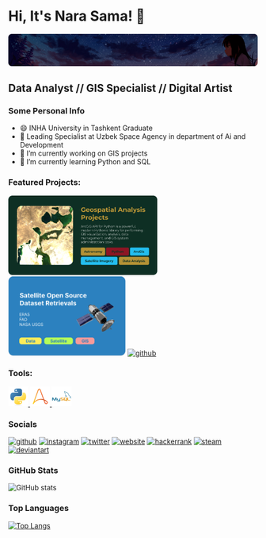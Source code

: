 
# Hi, It's Nara Sama! :fox_face:
![I am GitHub Readme Generator's creator](https://github.com/NodiraTillayeva/NodiraTillayeva/blob/main/bannerBigger.png)


## Data Analyst // GIS Specialist // Digital Artist
### Some Personal Info
- 😄 INHA University in Tashkent Graduate
- :fox_face: Leading Specialist at Uzbek Space Agency in department of Ai and Development
- 🔭 I’m currently working on GIS projects
- 🌱 I’m currently learning Python and SQL 


 ### Featured Projects:

[<img src='https://github.com/NodiraTillayeva/ArcGis/blob/main/GisButon.png' alt='github' height='160'>](https://github.com/NodiraTillayeva/ArcGis)
[<img src='https://github.com/NodiraTillayeva/NodiraTillayeva/blob/main/Frame%202.png' alt='github' height='160'>](https://github.com/NodiraTillayeva/ArcGis)
[<img src='https://github.com/NodiraTillayeva/NodiraTillayeva/assets/74857220/f8c5891f-9605-4e08-a664-c464e5a7b017' alt='github' height='160'>](https://github.com/NodiraTillayeva/NodiraTillayeva/assets/74857220/f8c5891f-9605-4e08-a664-c464e5a7b017)


<h3 align="left">Tools:</h3>
<p align="left">
<a href="https://www.python.org" target="_blank"> <img src="https://raw.githubusercontent.com/devicons/devicon/master/icons/python/python-original.svg" alt="python" width="40" height="40"/> </a>
<a href="https://www.automationanywhere.com" target="_blank"> <img src="https://github.com/NodiraTillayeva/NodiraTillayeva/blob/main/automation360.png" alt="Automation360" width="40" height="40"/> </a>
<a href="https://www.mysql.com/" target="_blank"> <img src="https://raw.githubusercontent.com/devicons/devicon/master/icons/mysql/mysql-original-wordmark.svg" alt="mysql" width="40" height="40"/> </a>




### Socials
[<img src='https://cdn.jsdelivr.net/npm/simple-icons@3.0.1/icons/github.svg' alt='github' height='40'>](https://github.com/NodiraTillayeva)   [<img src='https://upload.wikimedia.org/wikipedia/commons/thumb/9/96/Instagram.svg/1200px-Instagram.svg.png' alt='instagram' height='40'>](https://www.instagram.com/narasama.exe/)  [<img src='https://upload.wikimedia.org/wikipedia/sco/thumb/9/9f/Twitter_bird_logo_2012.svg/1200px-Twitter_bird_logo_2012.svg.png' alt='twitter' height='40'>](https://twitter.com/ntillayeva)  [<img src='https://cdn4.iconfinder.com/data/icons/social-media-2210/24/Artstation-512.png' alt='website' height='40'>](https://www.artstation.com/narasama)  [<img src='https://cdn.worldvectorlogo.com/logos/hackerrank.svg' alt='hackerrank' height='40'>](https://www.hackerrank.com/narasama)  [<img src='https://upload.wikimedia.org/wikipedia/commons/thumb/8/83/Steam_icon_logo.svg/2048px-Steam_icon_logo.svg.png' alt='steam' height='40'>](https://steamcommunity.com/profiles/76561199005202670/)  [<img src='https://cdn.iconscout.com/icon/free/png-256/deviantart-28-721941.png' alt='deviantart' height='40'>](https://www.deviantart.com/nadirasama)  

### GitHub Stats
![GitHub stats](https://github-readme-stats.vercel.app/api?username=NodiraTillayeva&show_icons=true&count_private=true&theme=dracula&hide_border=true)  

### Top Languages
[![Top Langs](https://github-readme-stats.vercel.app/api/top-langs/?username=NodiraTillayeva&layout=compact&theme=dracula&hide_border=true)](https://github.com/anuraghazra/github-readme-stats)


